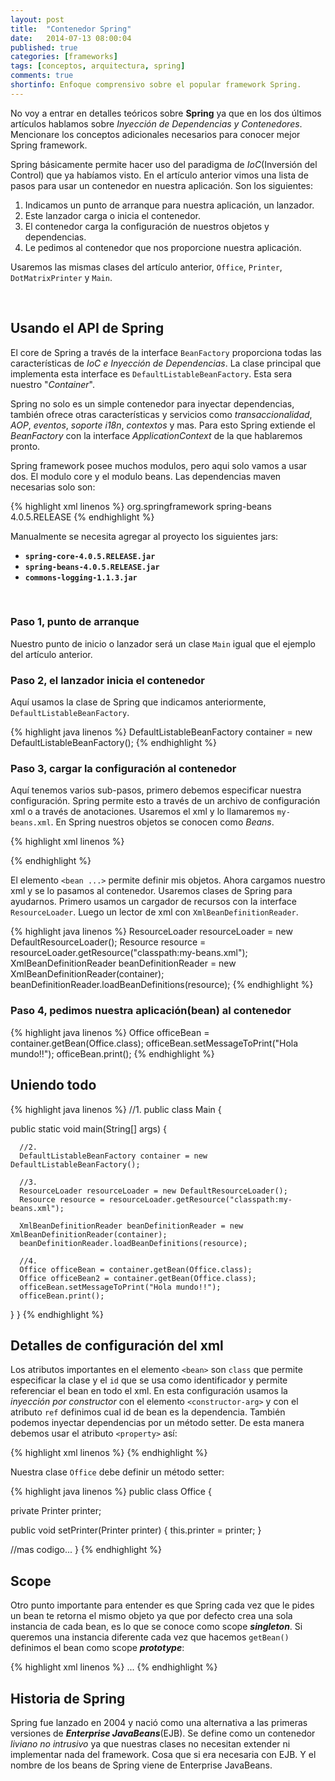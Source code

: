 ```yaml
---
layout: post
title:  "Contenedor Spring"
date:   2014-07-13 08:00:04
published: true
categories: [frameworks]
tags: [conceptos, arquitectura, spring]
comments: true
shortinfo: Enfoque comprensivo sobre el popular framework Spring.
---
```


No voy a entrar en detalles teóricos sobre **Spring** ya que en los dos últimos artículos hablamos sobre _Inyección de 
Dependencias_ _y Contenedores_. Mencionare los conceptos adicionales necesarios para conocer mejor Spring framework. 

Spring básicamente permite hacer uso del paradigma de _IoC_(Inversión del Control) que ya habíamos visto.
En el artículo anterior vimos una lista de pasos para usar un contenedor en nuestra aplicación. Son los siguientes:

1.  Indicamos un punto de arranque para nuestra aplicación, un lanzador.
2.  Este lanzador carga o inicia el contenedor.
3.  El contenedor carga la configuración de nuestros objetos y dependencias.
4.  Le pedimos al contenedor que nos proporcione nuestra aplicación.

Usaremos las mismas clases del artículo anterior, `Office`, `Printer`, `DotMatrixPrinter` y `Main`.

&nbsp;

## Usando el API de Spring
El core de Spring a través de la interface `BeanFactory` proporciona todas las características de _IoC e Inyección de Dependencias_. 
La clase principal que implementa esta interface es `DefaultListableBeanFactory`. Esta sera nuestro "_Container_".

Spring no solo es un simple contenedor para inyectar dependencias, también ofrece otras características y servicios como 
_transaccionalidad_, _AOP_, _eventos_, _soporte i18n_, _contextos_ y mas. Para esto Spring extiende el _BeanFactory_ con 
la interface _ApplicationContext_ de la que hablaremos pronto.

Spring framework posee muchos modulos, pero aqui solo vamos a usar dos. El modulo core y el modulo beans. Las dependencias 
maven necesarias solo son:

{% highlight xml linenos %}
<dependency>
   <groupId>org.springframework</groupId>
   <artifactId>spring-beans</artifactId>
   <version>4.0.5.RELEASE</version>
</dependency>
{% endhighlight %}<br/>

Manualmente se necesita agregar al proyecto los siguientes jars:

* **`spring-core-4.0.5.RELEASE.jar`**
* **`spring-beans-4.0.5.RELEASE.jar`**
* **`commons-logging-1.1.3.jar`**

&nbsp;

### Paso 1, punto de arranque
Nuestro punto de inicio o lanzador será un clase `Main` igual que el ejemplo del artículo anterior.

### Paso 2, el lanzador inicia el contenedor
Aquí usamos la clase de Spring que indicamos anteriormente, `DefaultListableBeanFactory`.

{% highlight java linenos %}
DefaultListableBeanFactory container = new DefaultListableBeanFactory();
{% endhighlight %}

### Paso 3, cargar la configuración al contenedor
Aquí tenemos varios sub-pasos, primero debemos especificar nuestra configuración. Spring permite esto a través de un 
archivo de configuración xml o a través de anotaciones. Usaremos el xml y lo llamaremos `my-beans.xml`. 
En Spring nuestros objetos se conocen como _Beans_.

{% highlight xml linenos %}
<?xml version="1.0" encoding="UTF-8"?>
<beans xmlns="http://www.springframework.org/schema/beans"
 xmlns:xsi="http://www.w3.org/2001/XMLSchema-instance"
 xsi:schemaLocation="http://www.springframework.org/schema/beans http://www.springframework.org/schema/beans/spring-beans.xsd">

   <bean id="myDotMatrixPrinter" class="com.test.spc.DotMatrixPrinter" />

   <bean id="office" class="com.test.spc.Office">
      <constructor-arg ref="myDotMatrixPrinter" />
   </bean>

</beans>
{% endhighlight %}<br/>


El elemento `<bean ...>` permite definir mis objetos.
Ahora cargamos nuestro xml y se lo pasamos al contenedor. Usaremos clases de Spring para ayudarnos. Primero usamos un cargador de recursos con la interface `ResourceLoader`. Luego un lector de xml con `XmlBeanDefinitionReader`.

{% highlight java linenos %}
ResourceLoader resourceLoader = new DefaultResourceLoader();
Resource resource = resourceLoader.getResource("classpath:my-beans.xml");
XmlBeanDefinitionReader beanDefinitionReader = new XmlBeanDefinitionReader(container);
beanDefinitionReader.loadBeanDefinitions(resource);
{% endhighlight %}<br/>

### Paso 4, pedimos nuestra aplicación(bean) al contenedor

{% highlight java linenos %}
Office officeBean = container.getBean(Office.class);
officeBean.setMessageToPrint("Hola mundo!!");
officeBean.print();
{% endhighlight %}<br/>


## Uniendo todo

{% highlight java linenos %}
//1.
public class Main {

   public static void main(String[] args) {

      //2. 
      DefaultListableBeanFactory container = new DefaultListableBeanFactory();

      //3.
      ResourceLoader resourceLoader = new DefaultResourceLoader();
      Resource resource = resourceLoader.getResource("classpath:my-beans.xml");

      XmlBeanDefinitionReader beanDefinitionReader = new XmlBeanDefinitionReader(container);
      beanDefinitionReader.loadBeanDefinitions(resource);

      //4.
      Office officeBean = container.getBean(Office.class);
      Office officeBean2 = container.getBean(Office.class);
      officeBean.setMessageToPrint("Hola mundo!!");
      officeBean.print();
   }
}
{% endhighlight %}<br/>


## Detalles de configuración del xml
Los atributos importantes en el elemento `<bean>` son `class` que permite especificar la clase y el `id` que se usa como 
identificador y permite referenciar el bean en todo el xml. En esta configuración usamos la _inyección por constructor_ 
con el elemento `<constructor-arg>` y con el atributo `ref` definimos cual id de bean es la dependencia.
También podemos inyectar dependencias por un método setter. De esta manera debemos usar el atributo `<property>` así:

{% highlight xml linenos %}
<property name="printer" ref="myDotMatrix" />
{% endhighlight %}<br/>

Nuestra clase `Office` debe definir un método setter:

{% highlight java linenos %}
public class Office {

   private Printer printer;

   public void setPrinter(Printer printer) {
      this.printer = printer;
   }

   //mas codigo...
}
{% endhighlight %}<br/>

## Scope
Otro punto importante para entender es que Spring cada vez que le pides un bean te retorna el mismo objeto ya que por 
defecto crea una sola instancia de cada bean, es lo que se conoce como scope _**singleton**_. Si queremos una instancia 
diferente cada vez que hacemos `getBean()` definimos el bean como scope _**prototype**_:

{% highlight xml linenos %}
<bean id="office" class="com.test.spc.Office" scope="prototype">...
{% endhighlight %}<br/>

## Historia de Spring
Spring fue lanzado en 2004 y nació como una alternativa a las primeras versiones de _**Enterprise JavaBeans**_(EJB). 
Se define como un contenedor _liviano no intrusivo_ ya que nuestras clases no necesitan extender ni implementar nada del 
framework. Cosa que si era necesaria con EJB. Y el nombre de los beans de Spring viene de Enterprise JavaBeans.